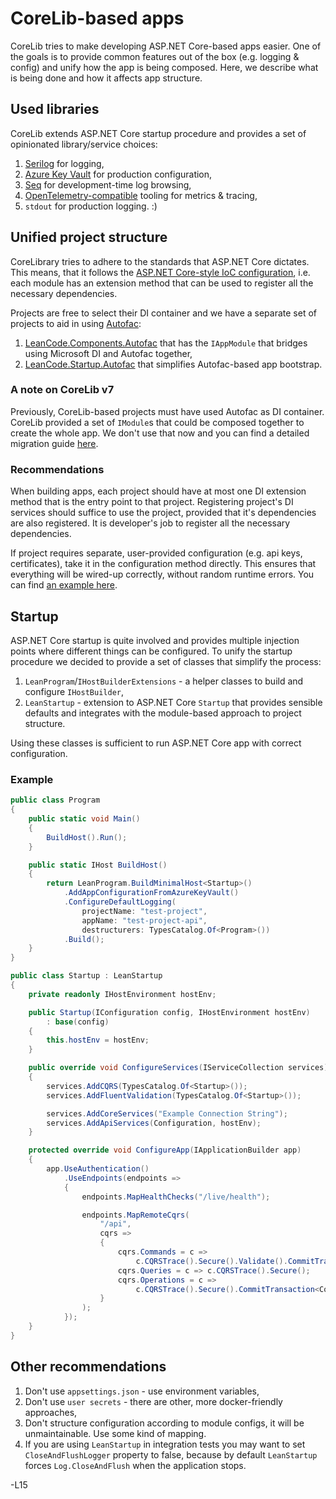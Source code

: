 # CoreLib-based apps

CoreLib tries to make developing ASP.NET Core-based apps easier. One of the goals is to provide common features out of the box (e.g. logging & config) and unify how the app is being composed. Here, we describe what is being done and how it affects app structure.

## Used libraries

CoreLib extends ASP.NET Core startup procedure and provides a set of opinionated library/service choices:

1. [Serilog](https://serilog.net/) for logging,
2. [Azure Key Vault](https://azure.microsoft.com/en-us/products/key-vault/) for production configuration,
3. [Seq](https://datalust.co/seq) for development-time log browsing,
4. [OpenTelemetry-compatible](https://opentelemetry.io/) tooling for metrics & tracing,
5. `stdout` for production logging. :)

## Unified project structure

CoreLibrary tries to adhere to the standards that ASP.NET Core dictates. This means, that it follows the [ASP.NET Core-style IoC configuration](https://docs.microsoft.com/en-us/aspnet/core/fundamentals/dependency-injection), i.e. each module has an extension method that can be used to register all the necessary dependencies.

Projects are free to select their DI container and we have a separate set of projects to aid in using [Autofac](https://autofac.org/):

1. [LeanCode.Components.Autofac] that has the `IAppModule` that bridges using Microsoft DI and Autofac together,
2. [LeanCode.Startup.Autofac] that simplifies Autofac-based app bootstrap.

### A note on CoreLib v7

Previously, CoreLib-based projects must have used Autofac as DI container. CoreLib provided a set of `IModule`s that could be composed together to create the whole app. We don't use that now and you can find a detailed migration guide [here](../guides/advanced/v8_migration_guide.md).

### Recommendations

When building apps, each project should have at most one DI extension method that is the entry point to that project.  Registering project's DI services should suffice to use the project, provided that it's dependencies are also registered. It is developer's job to register all the necessary dependencies.

If project requires separate, user-provided configuration (e.g. api keys, certificates), take it in the configuration method directly. This ensures that everything will be wired-up correctly, without random runtime errors. You can find [an example here].

## Startup

ASP.NET Core startup is quite involved and provides multiple injection points where different things can be configured. To unify the startup procedure we decided to provide a set of classes that simplify the process:

 1. `LeanProgram`/`IHostBuilderExtensions` - a helper classes to build and configure `IHostBuilder`,
 2. `LeanStartup` - extension to ASP.NET Core `Startup` that provides sensible defaults and integrates with the module-based approach to project structure.

Using these classes is sufficient to run ASP.NET Core app with correct configuration.

### Example

```csharp
public class Program
{
    public static void Main()
    {
        BuildHost().Run();
    }

    public static IHost BuildHost()
    {
        return LeanProgram.BuildMinimalHost<Startup>()
            .AddAppConfigurationFromAzureKeyVault()
            .ConfigureDefaultLogging(
                projectName: "test-project",
                appName: "test-project-api",
                destructurers: TypesCatalog.Of<Program>())
            .Build();
    }
}

public class Startup : LeanStartup
{
    private readonly IHostEnvironment hostEnv;

    public Startup(IConfiguration config, IHostEnvironment hostEnv)
        : base(config)
    {
        this.hostEnv = hostEnv;
    }

    public override void ConfigureServices(IServiceCollection services)
    {
        services.AddCQRS(TypesCatalog.Of<Startup>());
        services.AddFluentValidation(TypesCatalog.Of<Startup>());

        services.AddCoreServices("Example Connection String");
        services.AddApiServices(Configuration, hostEnv);
    }

    protected override void ConfigureApp(IApplicationBuilder app)
    {
        app.UseAuthentication()
            .UseEndpoints(endpoints =>
            {
                endpoints.MapHealthChecks("/live/health");

                endpoints.MapRemoteCqrs(
                    "/api",
                    cqrs =>
                    {
                        cqrs.Commands = c =>
                            c.CQRSTrace().Secure().Validate().CommitTransaction<CoreDbContext>().PublishEvents();
                        cqrs.Queries = c => c.CQRSTrace().Secure();
                        cqrs.Operations = c =>
                            c.CQRSTrace().Secure().CommitTransaction<CoreDbContext>().PublishEvents();
                    }
                );
            });
    }
}
```

## Other recommendations

1. Don't use `appsettings.json` - use environment variables,
2. Don't use `user secrets` - there are other, more docker-friendly approaches,
3. Don't structure configuration according to module configs, it will be unmaintainable. Use some kind of mapping.
4. If you are using `LeanStartup` in integration tests you may want to set `CloseAndFlushLogger` property to false, because by default `LeanStartup` forces `Log.CloseAndFlush` when the application stops.

[LeanCode.Components.Autofac]: https://github.com/leancodepl/corelibrary/tree/v8.0-preview/src/Core/LeanCode.Components.Autofac
[LeanCode.Startup.Autofac]: https://github.com/leancodepl/corelibrary/tree/v8.0-preview/src/Core/LeanCode.Startup.Autofac
[an example here]: https://github.com/leancodepl/corelibrary/blob/v8.0-preview/src/Infrastructure/LeanCode.SendGrid/SendGridServiceCollectionExtensions.cs#L9
-L15
